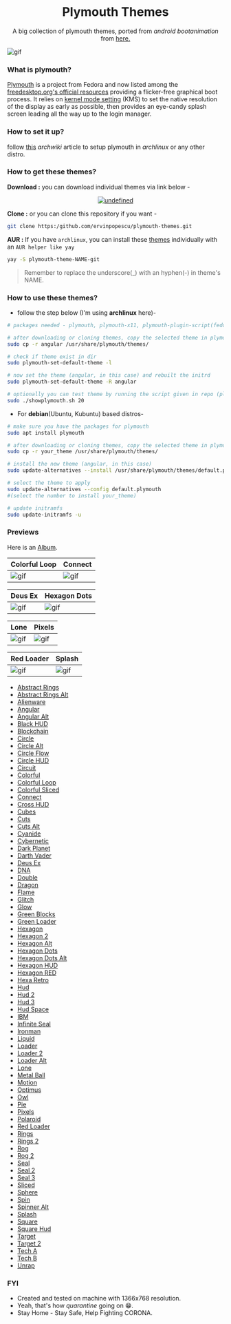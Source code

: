 <h1 align="center">Plymouth Themes</h1>

<p align="center">
A big collection of plymouth themes, ported from <i>android bootanimation</i> from <a href="https:/forum.xda-developers.com/android/themes/alienware-t3721978">here.</a>
</p>

![gif](https:/raw.githubusercontent.com/ervinpopescu/plymouth-themes/main/previews/Lone.gif)

### What is plymouth?

[Plymouth](http:/www.freedesktop.org/wiki/Software/Plymouth) is a project from Fedora and now listed among the [freedesktop.org's official resources](https:/www.freedesktop.org/wiki/Software/#graphicsdriverswindowsystemsandsupportinglibraries) providing a flicker-free graphical boot process. It relies on [kernel mode setting](https:/wiki.archlinux.org/index.php/Kernel_mode_setting) (KMS) to set the native resolution of the display as early as possible, then provides an eye-candy splash screen leading all the way up to the login manager.

### How to set it up?

follow [this](https:/wiki.archlinux.org/index.php/plymouth) *archwiki* article to setup plymouth in *archlinux* or any other distro.

### How to get these themes?

**Download :** you can download individual themes via link below -
<p align="center">
  <a href="https:/github.com/ervinpopescu/plymouth-themes/tree/main/all_themes"><img alt="undefined" src="https:/img.shields.io/badge/Download-Here-orange?style=for-the-badge&logo=github"></a>
</p>

**Clone :** or you can clone this repository if you want - 
```bash
git clone https:/github.com/ervinpopescu/plymouth-themes.git
```

**AUR :** If you have `archlinux`, you can install these [themes](https:/aur.archlinux.org/packages/?O=0&K=adi1090x) individually with an `AUR helper like yay`
```bash
yay -S plymouth-theme-NAME-git
```
> Remember to replace the underscore(\_) with an hyphen(-) in theme's NAME.


### How to use these themes?

+ follow the step below (I'm using **archlinux** here)- 
```bash
# packages needed - plymouth, plymouth-x11, plymouth-plugin-script(fedora)

# after downloading or cloning themes, copy the selected theme in plymouth theme dir
sudo cp -r angular /usr/share/plymouth/themes/

# check if theme exist in dir
sudo plymouth-set-default-theme -l

# now set the theme (angular, in this case) and rebuilt the initrd
sudo plymouth-set-default-theme -R angular

# optionally you can test theme by running the script given in repo (plymouth-x11 required)
sudo ./showplymouth.sh 20
```
+ For **debian**(Ubuntu, Kubuntu) based distros-
```bash
# make sure you have the packages for plymouth
sudo apt install plymouth

# after downloading or cloning themes, copy the selected theme in plymouth theme dir
sudo cp -r your_theme /usr/share/plymouth/themes/

# install the new theme (angular, in this case)
sudo update-alternatives --install /usr/share/plymouth/themes/default.plymouth default.plymouth /usr/share/plymouth/themes/your_theme/your_theme.plymouth 100

# select the theme to apply
sudo update-alternatives --config default.plymouth
#(select the number to install your_theme)

# update initramfs
sudo update-initramfs -u
``` 
### Previews

Here is an [Album](https:/www.buymeacoffee.com/p/44845).


Colorful Loop|Connect
--|--
![gif](https:/raw.githubusercontent.com/ervinpopescu/plymouth-themes/main/previews/Colorful-Loop.gif)|![gif](https:/raw.githubusercontent.com/ervinpopescu/plymouth-themes/main/previews/Connect.gif)


Deus Ex|Hexagon Dots
--|--
![gif](https:/raw.githubusercontent.com/ervinpopescu/plymouth-themes/main/previews/Deus-Ex.gif)|![gif](https:/raw.githubusercontent.com/ervinpopescu/plymouth-themes/main/previews/Hexagon-Dots.gif)


Lone|Pixels
--|--
![gif](https:/raw.githubusercontent.com/ervinpopescu/plymouth-themes/main/previews/Lone.gif)|![gif](https:/raw.githubusercontent.com/ervinpopescu/plymouth-themes/main/previews/Pixels.gif)


Red Loader|Splash
--|--
![gif](https:/raw.githubusercontent.com/ervinpopescu/plymouth-themes/main/previews/Red-Loader.gif)|![gif](https:/raw.githubusercontent.com/ervinpopescu/plymouth-themes/main/previews/Splash.gif)


+ [Abstract Rings](https:/raw.githubusercontent.com/ervinpopescu/plymouth-themes/main/previews/Abstract-Rings.gif)
+ [Abstract Rings Alt](https:/raw.githubusercontent.com/ervinpopescu/plymouth-themes/main/previews/Abstract-Rings-Alt.gif)
+ [Alienware](https:/raw.githubusercontent.com/ervinpopescu/plymouth-themes/main/previews/Alienware.gif)
+ [Angular](https:/raw.githubusercontent.com/ervinpopescu/plymouth-themes/main/previews/Angular-Alt.gif)
+ [Angular Alt](https:/raw.githubusercontent.com/ervinpopescu/plymouth-themes/main/previews/Angular.gif)
+ [Black HUD](https:/raw.githubusercontent.com/ervinpopescu/plymouth-themes/main/previews/Black-HUD.gif)
+ [Blockchain](https:/raw.githubusercontent.com/ervinpopescu/plymouth-themes/main/previews/Blockchain.gif)
+ [Circle](https:/raw.githubusercontent.com/ervinpopescu/plymouth-themes/main/previews/Circle.gif)
+ [Circle Alt](https:/raw.githubusercontent.com/ervinpopescu/plymouth-themes/main/previews/Circle-Alt.gif)
+ [Circle Flow](https:/raw.githubusercontent.com/ervinpopescu/plymouth-themes/main/previews/Circle-Flow.gif)
+ [Circle HUD](https:/raw.githubusercontent.com/ervinpopescu/plymouth-themes/main/previews/Circle-HUD.gif)
+ [Circuit](https:/raw.githubusercontent.com/ervinpopescu/plymouth-themes/main/previews/Circuit.gif)
+ [Colorful](https:/raw.githubusercontent.com/ervinpopescu/plymouth-themes/main/previews/Colorful.gif)
+ [Colorful Loop](https:/raw.githubusercontent.com/ervinpopescu/plymouth-themes/main/previews/Colorful-Loop.gif)
+ [Colorful Sliced](https:/raw.githubusercontent.com/ervinpopescu/plymouth-themes/main/previews/Colorful-Sliced.gif)
+ [Connect](https:/raw.githubusercontent.com/ervinpopescu/plymouth-themes/main/previews/Connect.gif)
+ [Cross HUD](https:/raw.githubusercontent.com/ervinpopescu/plymouth-themes/main/previews/Cross-HUD.gif)
+ [Cubes](https:/raw.githubusercontent.com/ervinpopescu/plymouth-themes/main/previews/Cubes.gif)
+ [Cuts](https:/raw.githubusercontent.com/ervinpopescu/plymouth-themes/main/previews/Cuts.gif)
+ [Cuts Alt](https:/raw.githubusercontent.com/ervinpopescu/plymouth-themes/main/previews/Cuts-Alt.gif)
+ [Cyanide](https:/raw.githubusercontent.com/ervinpopescu/plymouth-themes/main/previews/Cyanide.gif)
+ [Cybernetic](https:/raw.githubusercontent.com/ervinpopescu/plymouth-themes/main/previews/Cybernetic.gif)
+ [Dark Planet](https:/raw.githubusercontent.com/ervinpopescu/plymouth-themes/main/previews/Dark-Planet.gif)
+ [Darth Vader](https:/raw.githubusercontent.com/ervinpopescu/plymouth-themes/main/previews/Darth-Vader.gif)
+ [Deus Ex](https:/raw.githubusercontent.com/ervinpopescu/plymouth-themes/main/previews/Deus-Ex.gif)
+ [DNA](https:/raw.githubusercontent.com/ervinpopescu/plymouth-themes/main/previews/DNA.gif)
+ [Double](https:/raw.githubusercontent.com/ervinpopescu/plymouth-themes/main/previews/Double.gif)
+ [Dragon](https:/raw.githubusercontent.com/ervinpopescu/plymouth-themes/main/previews/Dragon.gif)
+ [Flame](https:/raw.githubusercontent.com/ervinpopescu/plymouth-themes/main/previews/Flame.gif)
+ [Glitch](https:/raw.githubusercontent.com/ervinpopescu/plymouth-themes/main/previews/Glitch.gif)
+ [Glow](https:/raw.githubusercontent.com/ervinpopescu/plymouth-themes/main/previews/Glow.gif)
+ [Green Blocks](https:/raw.githubusercontent.com/ervinpopescu/plymouth-themes/main/previews/Green-Blocks.gif)
+ [Green Loader](https:/raw.githubusercontent.com/ervinpopescu/plymouth-themes/main/previews/Green-Loader.gif)
+ [Hexagon](https:/raw.githubusercontent.com/ervinpopescu/plymouth-themes/main/previews/Hexagon.gif)
+ [Hexagon 2](https:/raw.githubusercontent.com/ervinpopescu/plymouth-themes/main/previews/Hexagon-2.gif)
+ [Hexagon Alt](https:/raw.githubusercontent.com/ervinpopescu/plymouth-themes/main/previews/Hexagon-Alt.gif)
+ [Hexagon Dots](https:/raw.githubusercontent.com/ervinpopescu/plymouth-themes/main/previews/Hexagon-Dots.gif)
+ [Hexagon Dots Alt](https:/raw.githubusercontent.com/ervinpopescu/plymouth-themes/main/previews/Hexagon-Dots-Alt.gif)
+ [Hexagon HUD](https:/raw.githubusercontent.com/ervinpopescu/plymouth-themes/main/previews/Hexagon-HUD.gif)
+ [Hexagon RED](https:/raw.githubusercontent.com/ervinpopescu/plymouth-themes/main/previews/Hexagon-RED.gif)
+ [Hexa Retro](https:/raw.githubusercontent.com/ervinpopescu/plymouth-themes/main/previews/Hexa-Retro.gif)
+ [Hud](https:/raw.githubusercontent.com/ervinpopescu/plymouth-themes/main/previews/Hud-2.gif)
+ [Hud 2](https:/raw.githubusercontent.com/ervinpopescu/plymouth-themes/main/previews/Hud-3.gif)
+ [Hud 3](https:/raw.githubusercontent.com/ervinpopescu/plymouth-themes/main/previews/Hud.gif)
+ [Hud Space](https:/raw.githubusercontent.com/ervinpopescu/plymouth-themes/main/previews/Hud-Space.gif)
+ [IBM](https:/raw.githubusercontent.com/ervinpopescu/plymouth-themes/main/previews/IBM.gif)
+ [Infinite Seal](https:/raw.githubusercontent.com/ervinpopescu/plymouth-themes/main/previews/Infinite-Seal.gif)
+ [Ironman](https:/raw.githubusercontent.com/ervinpopescu/plymouth-themes/main/previews/Ironman.gif)
+ [Liquid](https:/raw.githubusercontent.com/ervinpopescu/plymouth-themes/main/previews/Liquid.gif)
+ [Loader](https:/raw.githubusercontent.com/ervinpopescu/plymouth-themes/main/previews/Loader-2.gif)
+ [Loader 2](https:/raw.githubusercontent.com/ervinpopescu/plymouth-themes/main/previews/Loader-Alt.gif)
+ [Loader Alt](https:/raw.githubusercontent.com/ervinpopescu/plymouth-themes/main/previews/Loader.gif)
+ [Lone](https:/raw.githubusercontent.com/ervinpopescu/plymouth-themes/main/previews/Lone.gif)
+ [Metal Ball](https:/raw.githubusercontent.com/ervinpopescu/plymouth-themes/main/previews/Metal-Ball.gif)
+ [Motion](https:/raw.githubusercontent.com/ervinpopescu/plymouth-themes/main/previews/Motion.gif)
+ [Optimus](https:/raw.githubusercontent.com/ervinpopescu/plymouth-themes/main/previews/Optimus.gif)
+ [Owl](https:/raw.githubusercontent.com/ervinpopescu/plymouth-themes/main/previews/Owl.gif)
+ [Pie](https:/raw.githubusercontent.com/ervinpopescu/plymouth-themes/main/previews/Pie.gif)
+ [Pixels](https:/raw.githubusercontent.com/ervinpopescu/plymouth-themes/main/previews/Pixels.gif)
+ [Polaroid](https:/raw.githubusercontent.com/ervinpopescu/plymouth-themes/main/previews/Polaroid.gif)
+ [Red Loader](https:/raw.githubusercontent.com/ervinpopescu/plymouth-themes/main/previews/Red-Loader.gif)
+ [Rings](https:/raw.githubusercontent.com/ervinpopescu/plymouth-themes/main/previews/Rings-2.gif)
+ [Rings 2](https:/raw.githubusercontent.com/ervinpopescu/plymouth-themes/main/previews/Rings.gif)
+ [Rog](https:/raw.githubusercontent.com/ervinpopescu/plymouth-themes/main/previews/Rog-2.gif)
+ [Rog 2](https:/raw.githubusercontent.com/ervinpopescu/plymouth-themes/main/previews/Rog.gif)
+ [Seal](https:/raw.githubusercontent.com/ervinpopescu/plymouth-themes/main/previews/Seal-2.gif)
+ [Seal 2](https:/raw.githubusercontent.com/ervinpopescu/plymouth-themes/main/previews/Seal-3.gif)
+ [Seal 3](https:/raw.githubusercontent.com/ervinpopescu/plymouth-themes/main/previews/Seal.gif)
+ [Sliced](https:/raw.githubusercontent.com/ervinpopescu/plymouth-themes/main/previews/Sliced.gif)
+ [Sphere](https:/raw.githubusercontent.com/ervinpopescu/plymouth-themes/main/previews/Sphere.gif)
+ [Spin](https:/raw.githubusercontent.com/ervinpopescu/plymouth-themes/main/previews/Spin.gif)
+ [Spinner Alt](https:/raw.githubusercontent.com/ervinpopescu/plymouth-themes/main/previews/Spinner-Alt.gif)
+ [Splash](https:/raw.githubusercontent.com/ervinpopescu/plymouth-themes/main/previews/Splash.gif)
+ [Square](https:/raw.githubusercontent.com/ervinpopescu/plymouth-themes/main/previews/Square.gif)
+ [Square Hud](https:/raw.githubusercontent.com/ervinpopescu/plymouth-themes/main/previews/Square-Hud.gif)
+ [Target](https:/raw.githubusercontent.com/ervinpopescu/plymouth-themes/main/previews/Target-2.gif)
+ [Target 2](https:/raw.githubusercontent.com/ervinpopescu/plymouth-themes/main/previews/Target.gif)
+ [Tech A](https:/raw.githubusercontent.com/ervinpopescu/plymouth-themes/main/previews/Tech-A.gif)
+ [Tech B](https:/raw.githubusercontent.com/ervinpopescu/plymouth-themes/main/previews/Tech-B.gif)
+ [Unrap](https:/raw.githubusercontent.com/ervinpopescu/plymouth-themes/main/previews/Unrap.gif)

### FYI
+ Created and tested on machine with 1366x768 resolution.
+ Yeah, that's how *quarantine* going on :grin:.
+ Stay Home - Stay Safe, Help Fighting CORONA.
